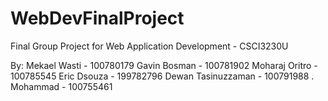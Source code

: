 # WebDevFinalProject
Final Group Project for Web Application Development - CSCI3230U

By: 
Mekael Wasti - 100780179
Gavin Bosman - 100781902
Moharaj Oritro - 100785545
Eric Dsouza - 199782796
Dewan Tasinuzzaman - 100791988
. Mohammad - 100755461
